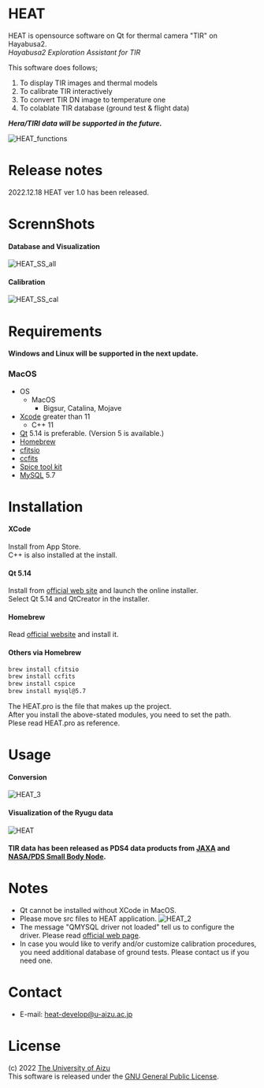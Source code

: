 # HEAT

HEAT is opensource software on Qt for thermal camera "TIR" on Hayabusa2.\
*Hayabusa2 Exploration Assistant for TIR*

This software does follows;

1. To display TIR images and thermal models 
1. To calibrate TIR interactively
1. To convert TIR DN image to temperature one
1. To colablate TIR database (ground test & flight data)

***Hera/TIRI data will be supported in the future.***

![HEAT_functions](https://user-images.githubusercontent.com/120307289/207242713-ccd678da-c9e2-49db-b355-d5759525cd2a.png)

# Release notes
2022.12.18 HEAT ver 1.0 has been released.

# ScrennShots
#### Database and Visualization
![HEAT_SS_all](https://user-images.githubusercontent.com/120307289/207242524-04d970ad-c9de-491d-b1b2-125c2d818449.png)
#### Calibration
![HEAT_SS_cal](https://user-images.githubusercontent.com/120307289/207242527-45f90848-bf7b-4212-869f-71e5637efae2.png)

# Requirements
#### Windows and Linux will be supported in the next update.
### MacOS
- OS
  - MacOS
    - Bigsur, Catalina, Mojave
- [Xcode](https://developer.apple.com/jp/xcode/) greater than 11
  - C++ 11
- [Qt](https://www.qt.io) 5.14 is preferable. (Version 5 is available.)
- [Homebrew](https://brew.sh/index)
- [cfitsio](https://heasarc.gsfc.nasa.gov/fitsio/)
- [ccfits](https://heasarc.gsfc.nasa.gov/fitsio/ccfits/)
- [Spice tool kit](https://naif.jpl.nasa.gov/naif/toolkit.html)
- [MySQL](https://www.mysql.com/) 5.7



# Installation

#### XCode
Install from App Store.\
C++ is also installed at the install.

#### Qt 5.14
Install from [official web site](https://www.qt.io/download-qt-installer?hsCtaTracking=99d9dd4f-5681-48d2-b096-470725510d34%7C074ddad0-fdef-4e53-8aa8-5e8a876d6ab4) and launch the online installer.\
Select Qt 5.14 and QtCreator in the installer.

#### Homebrew
Read [official website](https://brew.sh/index) and install it.

#### Others via Homebrew

```bash
brew install cfitsio
brew install ccfits
brew install cspice
brew install mysql@5.7
```

The HEAT.pro is the file that makes up the project.\
After you install the above-stated modules, you need to set the path.\
Plese read HEAT.pro as reference.

# Usage
#### Conversion
![HEAT_3](https://user-images.githubusercontent.com/120307289/207309416-ced044d7-c2ef-493e-af02-96b1699c2a67.gif)

#### Visualization of the Ryugu data
![HEAT](https://user-images.githubusercontent.com/120307289/207255328-e329bc87-37fb-4c2d-bb70-a66a0d7e5af8.gif)

#### TIR data has been released as PDS4 data products from [JAXA](https://data.darts.isas.jaxa.jp/pub/pds4/data/hyb2/hyb2_tir/) and [NASA/PDS Small Body Node](https://sbn.psi.edu/pds/resource/hayabusa2/tir.html).

# Notes

* Qt cannot be installed without XCode in MacOS.
* Please move src files to HEAT application.
![HEAT_2](https://user-images.githubusercontent.com/120307289/207267548-eee94df1-8d87-47b9-9aa0-724e6e46f415.gif)
* The message "QMYSQL driver not loaded" tell us to configure the driver. Please read [official web page](https://doc.qt.io/qt-6/sql-driver.html).
* In case you would like to verify and/or customize calibration procedures, you need additional database of ground tests. Please contact us if you need one.

# Contact
* E-mail: heat-develop@u-aizu.ac.jp

# License
(c) 2022 [The University of Aizu](https://u-aizu.ac.jp/)\
This software is released under the [GNU General Public License](https://en.wikipedia.org/wiki/GNU_General_Public_License).

